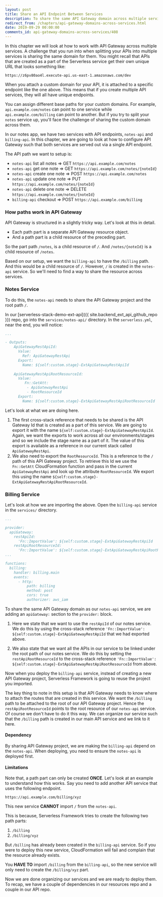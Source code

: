 ```yaml
---
layout: post
title: Share an API Endpoint Between Services
description: To share the same API Gateway domain across multiple services in Serverless we need to "Export" the API Gateway Rest API Id and the API Gateway "RootResourceId" as a CloudFormation cross-stack reference. This will allow us to share the same API Gateway URL across Serverless projects.
redirect_from: /chapters/api-gateway-domains-across-services.html
date: 2019-09-29 00:00:00
comments_id: api-gateway-domains-across-services/408
---
```


In this chapter we will look at how to work with API Gateway across multiple services. A challenge that you run into when splitting your APIs into multiple services is sharing the same domain for them. You might recall that APIs that are created as a part of the Serverless service get their own unique URL that looks something like:

```
https://z6pv80ao4l.execute-api.us-east-1.amazonaws.com/dev
```

When you attach a custom domain for your API, it is attached to a specific endpoint like the one above. This means that if you create multiple API services, they will all have unique endpoints.

You can assign different base paths for your custom domains. For example, `api.example.com/notes` can point to one service while `api.example.com/billing` can point to another. But if you try to split your `notes` service up, you'll face the challenge of sharing the custom domain across them.

In our notes app, we have two services with API endpoints, `notes-api` and `billing-api`. In this chapter, we are going to look at how to configure API Gateway such that both services are served out via a single API endpoint.

The API path we want to setup is:

- `notes-api` list all notes ⇒ GET `https://api.example.com/notes`
- `notes-api` get one note ⇒ GET `https://api.example.com/notes/{noteId}`
- `notes-api` create one note ⇒ POST `https://api.example.com/notes`
- `notes-api` update one note ⇒ PUT `https://api.example.com/notes/{noteId}`
- `notes-api` delete one note ⇒ DELETE `https://api.example.com/notes/{noteId}`
- `billing-api` checkout ⇒ POST `https://api.example.com/billing`

### How paths work in API Gateway

API Gateway is structured in a slightly tricky way. Let's look at this in detail.

- Each path part is a separate API Gateway resource object.
- And a path part is a child resource of the preceding part.

So the part path `/notes`, is a child resource of `/`. And `/notes/{noteId}` is a child resource of `/notes`.

Based on our setup, we want the `billing-api` to have the `/billing` path. And this would be a child resource of `/`. However, `/` is created in the `notes-api` service. So we'll need to find a way to share the resource across services.

### Notes Service

To do this, the `notes-api` needs to share the API Gateway project and the root path `/`.

In our [serverless-stack-demo-ext-api]({{ site.backend_ext_api_github_repo }}) repo, go into the `services/notes-api/` directory. In the `serverless.yml`, near the end, you will notice:

``` yml
...

- Outputs:
    ApiGatewayRestApiId:
      Value:
        Ref: ApiGatewayRestApi
      Export:
        Name: ${self:custom.stage}-ExtApiGatewayRestApiId
  
    ApiGatewayRestApiRootResourceId:
      Value:
         Fn::GetAtt:
          - ApiGatewayRestApi
          - RootResourceId 
      Export:
        Name: ${self:custom.stage}-ExtApiGatewayRestApiRootResourceId
```

Let's look at what we are doing here.

1. The first cross-stack reference that needs to be shared is the API Gateway Id that is created as a part of this service. We are going to export it with the name `${self:custom.stage}-ExtApiGatewayRestApiId`. Again, we want the exports to work across all our environments/stages and so we include the stage name as a part of it. The value of this export is available as a reference in our current stack called `ApiGatewayRestApi`.
2. We also need to export the `RootResourceId`. This is a reference to the `/` path of this API Gateway project. To retrieve this Id we use the `Fn::GetAtt` CloudFormation function and pass in the current `ApiGatewayRestApi` and look up the attribute `RootResourceId`. We export this using the name `${self:custom.stage}-ExtApiGatewayRestApiRootResourceId`.

### Billing Service

Let's look at how we are importing the above. Open the `billing-api` service in the `services/` directory.

``` yml
...

provider:
  apiGateway:
    restApiId:
      'Fn::ImportValue': ${self:custom.stage}-ExtApiGatewayRestApiId
    restApiRootResourceId:
      'Fn::ImportValue': ${self:custom.stage}-ExtApiGatewayRestApiRootResourceId
...

functions:
  billing:
    handler: billing.main
    events:
      - http:
          path: billing
          method: post
          cors: true
          authorizer: aws_iam
```

To share the same API Gateway domain as our `notes-api` service, we are adding an `apiGateway:` section to the `provider:` block.

  1. Here we state that we want to use the `restApiId` of our notes service. We do this by using the cross-stack reference `'Fn::ImportValue': ${self:custom.stage}-ExtApiGatewayRestApiId` that we had exported above.

  2. We also state that we want all the APIs in our service to be linked under the root path of our notes service. We do this by setting the `restApiRootResourceId` to the cross-stack reference `'Fn::ImportValue': ${self:custom.stage}-ExtApiGatewayRestApiRootResourceId` from above.

Now when you deploy the `billing-api` service, instead of creating a new API Gateway project, Serverless Framework is going to reuse the project you imported.

The key thing to note in this setup is that API Gateway needs to know where to attach the routes that are created in this service. We want the `/billing` path to be attached to the root of our API Gateway project. Hence the `restApiRootResourceId` points to the root resource of our `notes-api` service. Of course we don't have to do it this way. We can organize our service such that the `/billing` path is created in our main API service and we link to it here.

#### Dependency

By sharing API Gateway project, we are making the `billing-api` depend on the `notes-api`. When deploying, you need to ensure the `notes-api` is deployed first.

#### Limitations

Note that, a path part can only be created **ONCE**. Let's look at an example to understand how this works. Say you need to add another API service that uses the following endpoint.

```
https://api.example.com/billing/xyz
```

This new service **CANNOT** import `/` from the `notes-api`.

This is because, Serverless Framework tries to create the following two path parts:

1. `/billing`
2. `/billing/xyz`

But `/billing` has already been created in the `billing-api` service. So if you were to deploy this new service, CloudFormation will fail and complain that the resource already exists.

You **HAVE TO** import `/billing` from the `billing-api`, so the new service will only need to create the `/billing/xyz` part.

Now we are done organizing our services and we are ready to deploy them. To recap, we have a couple of dependencies in our resources repo and a couple in our API repo.
